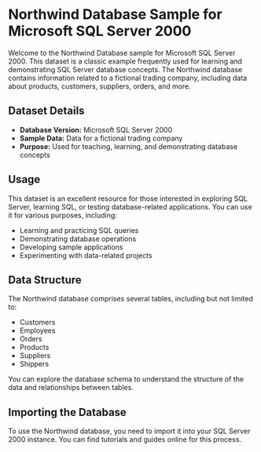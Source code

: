 # Northwind Database Sample for Microsoft SQL Server 2000

Welcome to the Northwind Database sample for Microsoft SQL Server 2000. This dataset is a classic example frequently used for learning and demonstrating SQL Server database concepts. The Northwind database contains information related to a fictional trading company, including data about products, customers, suppliers, orders, and more.

## Dataset Details

- **Database Version:** Microsoft SQL Server 2000
- **Sample Data:** Data for a fictional trading company
- **Purpose:** Used for teaching, learning, and demonstrating database concepts

## Usage

This dataset is an excellent resource for those interested in exploring SQL Server, learning SQL, or testing database-related applications. You can use it for various purposes, including:

- Learning and practicing SQL queries
- Demonstrating database operations
- Developing sample applications
- Experimenting with data-related projects

## Data Structure

The Northwind database comprises several tables, including but not limited to:
- Customers
- Employees
- Orders
- Products
- Suppliers
- Shippers

You can explore the database schema to understand the structure of the data and relationships between tables.

## Importing the Database

To use the Northwind database, you need to import it into your SQL Server 2000 instance. You can find tutorials and guides online for this process.


